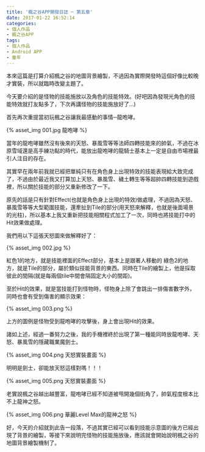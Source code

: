 ```yaml
---
title: '楓之谷APP開發日誌 ─ 第五章'
date: 2017-01-22 16:52:14
categories:
- 個人作品
- 楓之谷APP
tags:
- 個人作品
- Android APP
- 童年
---
```

本來這篇是打算介紹楓之谷的地圖背景繪製，不過因為實際開發時這個好像比較晚才實裝，所以就臨時改變主題了。

今天要介紹的是怪物的技能施放以及角色的技能特效。(好吧因為發現光角色的技能特效就打友點多了，下次再講怪物的技能施放好了...)

首先再次重提當初玩楓之谷讓我最感動的事情─龍咆哮。
<!--more-->
{% asset_img 001.jpg 龍咆哮 %}

當年的龍咆哮雖然沒有後來的天怒、暴風雪等等法師四轉技能來的帥氣，不過在冰原雪域還是高手練功點的時代，能放出龍咆哮的龍騎士基本上一定是自由市場裡最引人注目的存在。

其實早在兩年前我就已經把單純只有在角色身上出現特效的技能表現給大致完成了，不過由於最近我又打算加上天怒、暴風雪、穢土轉生等等超帥四轉技能到遊戲裡，所以關於技能的部分又重新修改了一下。

原先的話是只有針對Effect(也就是角色身上出現的特效)做處理，不過因為天怒、暴風雪等等大型範圍技能，還牽扯到Tile的部分(用天怒來解釋，也就是後面場景的光柱)，所以基本上我又重新把技能相關程式加工了一次，同時也將技能打中的Hit效果做處理。

我們用以下這張天怒圖來做解釋好了：

{% asset_img 002.jpg %}

紅色1的地方，就是技能裡面的Effect部分，基本上是跟著人移動的
綠色2的地方，就是Tile的部分，屬於類似技能背景的東西。同時在Tile的繪製上，他是採取彼此的間隔(就是每兩個tile中間會隔固定大小的間距)。

至於Hit的效果，就是當技能打到怪物時，怪物身上除了會跳出一排傷害數字外，同時也會有受到傷害的顯示效果：

{% asset_img 003.png %}

上方的圖例是怪物受到龍咆哮的攻擊後，身上會出現Hit的效果。

諸如上述，經過一番努力之後，我的手機裡終於出現了第一種能同時放龍咆哮、天怒、暴風雪的隱藏職業魔劍士。

{% asset_img 004.png 天怒實裝畫面 %}

明明是劍士，卻能放天怒這樣對嗎！！！

{% asset_img 005.png 天怒實裝畫面 %}

老實說楓之谷越出越豐富，龍咆哮已經不知道被甩開幾個街角了，帥氣程度根本比不上龍神之怒。

{% asset_img 006.png 華麗Level Max的龍神之怒 %}

好，今天的介紹就到此告一段落，不過其實已經可以看到技能示意圖的後方已經出現了背景的繪製，等接下來說明完怪物的技能施放後，應該就會開始說明楓之谷的地圖背景繪製機制了。